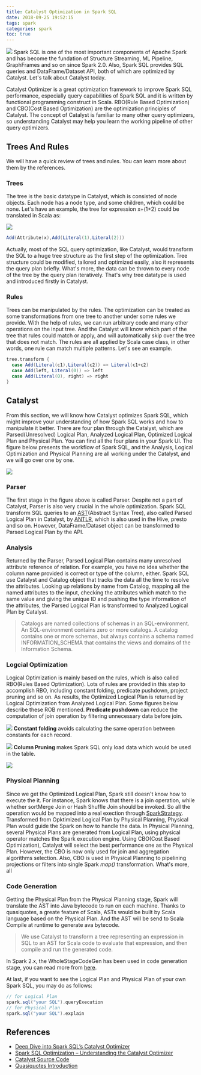 ```yaml
---
title: Catalyst Optimization in Spark SQL 
date: 2018-09-25 19:52:15
tags: spark
categories: spark
toc: true
---
```

![](https://github.com/JoeAsir/blog-image/raw/master/blog/background/app-applications-apps.jpg)
Spark SQL is one of the most important components of Apache Spark and has become the fundation of Structure Streaming, ML Pipeline, GraphFrames and so on since Spark 2.0. Also, Spark SQL provides SQL queries and DataFrame/Dataset API, both of which are optimized by Catalyst. Let's talk about Catalyst today.
<!--more-->
Catalyst Optimizer is a great optimization framework to improve Spark SQL performance, especially query capabilities of Spark SQL and it is written by functional programming construct in Scala. RBO(Rule Based Optimization) and CBO(Cost Based Optimization) are the optimization principles of Catalyst. The concept of Catalyst is familiar to many other query optimizers, so understanding Catalyst may help you learn the working pipeline of other query optimizers.
## Trees And Rules
We will have a quick review of trees and rules. You can learn more about them by the references. 
### Trees
The tree is the basic datatype in Catalyst, which is consisted of node objects. Each node has a node type, and some children, which could be none. Let's have an example, the tree for expression x+(1+2) could be translated in Scala as:

![](https://github.com/JoeAsir/blog-image/raw/master/blog/18/18-3.png)
```scala
Add(Attribute(x),Add(Literal(1),Literal(2)))
```
Actually, most of the SQL query optimization, like Catalyst, would transform the SQL to a huge tree structure as the first step of the optimization. Tree structure could be modified, tailored and optimized easily, also it represents the query plan briefly. What's more, the data can be thrown to every node of the tree by the query plan iteratively. That's why tree datatype is used and introduced firstly in Catalyst.

### Rules
Trees can be manipulated by the rules. The optimization can be treated as some transformations from one tree to another under some rules we provide. With the help of rules, we can run arbitrary code and many other operations on the input tree. And the Catalyst will know which part of the tree that rules could match or apply, and will automatically skip over the tree that does not match. The rules are all applied by Scala case class, in other words, one rule can match multiple patterns. Let's see an example.
```Scala
tree.transform {
  case Add(Literal(c1),Literal(c2)) => Literal(c1+c2)
  case Add(left, Literal(0)) => left
  case Add(Literal(0), right) => right
}
```

## Catalyst
From this section, we will know how Catalyst optimizes Spark SQL, which might improve your understanding of how Spark SQL works and how to manipulate it better. There are four plan through the Catalyst, which are Parsed(Unresolved) Logical Plan, Analyzed Logical Plan, Optimized Logical Plan and Physical Plan. You can find all the four plans in your Spark UI. The figure below presents the workflow of Spark SQL, and the Analysis, Logical Optimization and Physical Planning are all working under the Catalyst, and we will go over one by one.

![](https://github.com/JoeAsir/blog-image/raw/master/blog/18/18-2.png)
### Parser
The first stage in the figure above is called Parser. Despite not a part of Catalyst, Parser is also very crucial in the whole optimization. Spark SQL transform SQL queries to an [AST](http://ns.inria.fr/ast/sql/index.html)(Abstract Syntax Tree), also called Parsed Logical Plan in Catalyst,  by [ANTLR](https://www.antlr.org/), which is also used in the Hive, presto and so on. However, DataFrame/Dataset object can be transformed to Parsed Logical Plan by the API.
### Analysis
Returned by the Parser, Parsed Logical Plan contains many unresolved attribute reference of relation. For example, you have no idea whether the column name provided is correct or type of the column, either. Spark SQL use Catalyst and Catalog object that tracks the data all the time to resolve the attributes. Looking up relations by name from Catalog, mapping all the named attributes to the input, checking the attributes which match to the same value and giving the unique ID and pushing the type information of the attributes, the Parsed Logical Plan is transformed to Analyzed Logical Plan by Catalyst.
> Catalogs are named collections of schemas in an SQL-environment. An SQL-environment contains zero or more catalogs. A catalog contains one or more schemas, but always contains a schema named INFORMATION\_SCHEMA that contains the views and domains of the Information Schema.
### Logcial Optimization
Logical Optimization is mainly based on the rules, which is also called RBO(Rules Based Optimization). Lots of rules are provided in this step to accomplish RBO, including constant folding, predicate pushdown, project pruning and so on. As results, the Optimized Logical Plan is returned by Logical Optimization from Analyzed Logical Plan. Some figures below describe these ROB mentioned.
**Predicate pushdown** can reduce the computation of join operation by filtering unnecessary data before join.

![](https://github.com/JoeAsir/blog-image/raw/master/blog/18/18-4.png)
**Constant folding** avoids calculating the same operation between constants for each record.

![](https://github.com/JoeAsir/blog-image/raw/master/blog/18/18-5.png)
**Column Pruning** makes Spark SQL only load data which would be used in the table.

![](https://github.com/JoeAsir/blog-image/raw/master/blog/18/18-6.png)
### Physical Planning
Since we get the Optimized Logical Plan, Spark still doesn't know how to execute the it. For instance, Spark knows that there is a join operation, while whether sortMerge Join or Hash Shuffle Join should be invoked. So all the operation would be mapped into a real exection through [SparkStrategy](https://github.com/apache/spark/blob/v2.3.2/sql/core/src/main/scala/org/apache/spark/sql/execution/SparkStrategies.scala). Transformed from Opktimized Logical Plan by Physical Planning, Physical Plan would guide the Spark on how to handle the data. In Physical Planning, several Physical Plans are generated from Logical Plan, using physical operator matches the Spark execution engine. Using CBO(Cost Based Optimization), Catalyst will select the best performance one as the Physical Plan. However, the CBO is now only used for join and aggregation algorithms selection. Also, CBO is used in Physical Planning to pipelining projections or filters into single Spark *map()* transformation. What's more, all

### Code Generation
Getting the Physical Plan from the Physical Planning stage, Spark will translate the AST into Java bytecode to run on each machine. Thanks to quasiquotes, a greate feature of Scala, ASTs would be built by Scala language based on the Physical Plan. And the AST will be send to Scala Compile at runtime to generate 
ava bytecode. 
> We use Catalyst to transform a tree representing an expression in SQL to an AST for Scala code to evaluate that expression, and then compile and run the generated code.

In Spark 2.x, the WholeStageCodeGen has been used in code generation stage, you can read more from [here](https://joeasir.github.io/2018/11/14/spark-second-generation-tungsten-in-spark).

At last, if you want to see the Logical Plan and Physical Plan of your own Spark SQL, you may do as follows:
```Scala
// for Logical Plan
spark.sql("your SQL").queryExecution
// for Physical Plan
spark.sql("your SQL").explain
```

## References
* [Deep Dive into Spark SQL’s Catalyst Optimizer](https://databricks.com/blog/2015/04/13/deep-dive-into-spark-sqls-catalyst-optimizer.html)
* [Spark SQL Optimization – Understanding the Catalyst Optimizer](https://data-flair.training/blogs/spark-sql-optimization-catalyst-optimizer/)
* [Catalyst Source Code](https://github.com/apache/spark/tree/master/sql/catalyst/src/main/scala/org/apache/spark/sql/catalyst)
* [Quasiquotes Introduction](https://docs.scala-lang.org/overviews/quasiquotes/intro.html)
